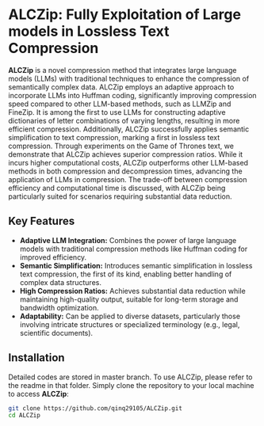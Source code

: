 # ALCZip: Fully Exploitation of Large models in Lossless Text Compression

**ALCZip** is a novel compression method that integrates large language models (LLMs) with traditional techniques to enhance the compression of semantically complex data. ALCZip employs an adaptive approach to incorporate LLMs into Huffman coding, significantly improving compression speed compared to other LLM-based methods, such as LLMZip and FineZip. It is among the first to use LLMs for constructing adaptive dictionaries of letter combinations of varying lengths, resulting in more efficient compression. Additionally, ALCZip successfully applies semantic simplification to text compression, marking a first in lossless text compression. Through experiments on the Game of Thrones text, we demonstrate that ALCZip achieves superior compression ratios. While it incurs higher computational costs, ALCZip outperforms other LLM-based methods in both compression and decompression times, advancing the application of LLMs in compression. The trade-off between compression efficiency and computational time is discussed, with ALCZip being particularly suited for scenarios requiring substantial data reduction.

## Key Features
- **Adaptive LLM Integration:** Combines the power of large language models with traditional compression methods like Huffman coding for improved efficiency.
- **Semantic Simplification:** Introduces semantic simplification in lossless text compression, the first of its kind, enabling better handling of complex data structures.
- **High Compression Ratios:** Achieves substantial data reduction while maintaining high-quality output, suitable for long-term storage and bandwidth optimization.
- **Adaptability:** Can be applied to diverse datasets, particularly those involving intricate structures or specialized terminology (e.g., legal, scientific documents).

## Installation

Detailed codes are stored in master branch. To use ALCZip, please refer to the readme in that folder. Simply clone the repository to your local machine to access **ALCZip**:

```bash
git clone https://github.com/qinq29105/ALCZip.git
cd ALCZip
